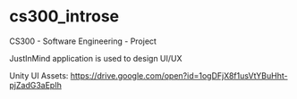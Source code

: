 # cs300_introse
CS300 - Software Engineering - Project

JustInMind application is used to design UI/UX

Unity UI Assets: https://drive.google.com/open?id=1ogDFjX8f1usVtYBuHht-pjZadG3aEpIh
